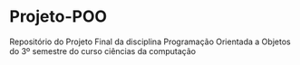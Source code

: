 # Projeto-POO

Repositório do Projeto Final da disciplina Programação Orientada a Objetos do 3º semestre do curso ciências da computação
